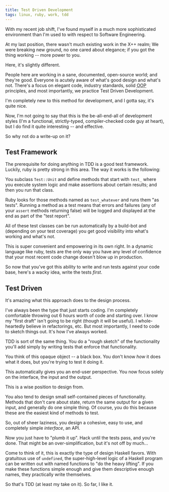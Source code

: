 ```yaml
---
title: Test Driven Development
tags: linux, ruby, work, tdd
---
```


With my recent job shift, I've found myself in a much more sophisticated 
environment than I'm used to with respect to Software Engineering.

At my last position, there wasn't much existing work in the X++ realm; 
We were breaking new ground, no one cared about elegance; if you got the 
thing working -- more power to you.

Here, it's slightly different.

People here are working in a sane, documented, open-source world; and 
they're good. Everyone is acutely aware of what's good design and what's 
not. There's a focus on elegant code, industry standards, solid 
<abbr title="object oriented programming">OOP</abbr> principles, and 
most importantly, we practice Test Driven Development.

I'm completely new to this method for development, and I gotta say, it's 
quite nice.

Now, I'm not going to say that this is the be-all-end-all of development 
styles (I'm a functional, strictly-typed, compiler-checked code guy at 
heart), but I do find it quite interesting -- and effective.

So why not do a write-up on it?

## Test Framework

The prerequisite for doing anything in TDD is a good test framework. 
Luckily, ruby is pretty strong in this area. The way it works is the 
following:

You subclass `Test::Unit` and define methods that start with `test_` 
where you execute system logic and make assertions about certain 
results; and then you run that class.

Ruby looks for those methods named as `test_whatever` and runs them "as 
tests". Running a method as a test means that errors and failures (any 
of your `assert` methods returning false) will be logged and displayed 
at the end as part of the "test report".

All of these test classes can be run automatically by a build-bot and 
(depending on your test coverage) you get good visibility into what's 
working and what's not.

This is super convenient and empowering in its own right. In a dynamic 
language like ruby, tests are the only way you have any level of 
confidence that your most recent code change doesn't blow up in 
production.

So now that you've got this ability to write and run tests against your 
code base, here's a wacky idea, write the tests *first*.

## Test Driven

It's amazing what this approach does to the design process.

I've always been the type that just starts coding. I'm completely 
comfortable throwing out 6 hours worth of code and starting over. I know 
my "first draft" isn't going to be right (though it will be useful). I 
whole-heartedly believe in refactorings, etc. But most importantly, I 
need to code to sketch things out. It's how I've always worked.

TDD is sort of the same thing. You do a "rough sketch" of the 
functionality you'll add simply by writing tests that enforce that 
functionality.

You think of this opaque object -- a black box. You don't know *how* it 
does what it does, but you're trying to test it doing it.

This automatically gives you an end-user perspective. You now focus 
solely on the interface, the input and the output.

This is a wise position to design from.

You also tend to design small self-contained pieces of functionality. 
Methods that don't care about state, return the same output for a given 
input, and generally do one simple thing. Of course, you do this because 
these are the easiest kind of methods to test.

So, out of sheer laziness, you design a cohesive, easy to use, and 
completely simple *interface*, an API.

Now you just have to "plumb it up". Hack until the tests pass, and 
you're done. That might be an over-simplification, but it's not off by 
much...

Come to think of it, this is exactly the type of design Haskell favors. 
With gratuitous use of `undefined`, the super-high-level logic of a 
Haskell program can be written out with named functions to "do the heavy 
lifting". If you make these functions simple enough and give them 
descriptive enough names, they practically write themselves.

So that's TDD (at least my take on it). So far, I like it.
